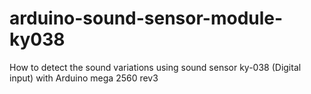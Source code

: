 # arduino-sound-sensor-module-ky038
How to detect the sound variations using sound sensor ky-038 (Digital input) with Arduino mega 2560 rev3
